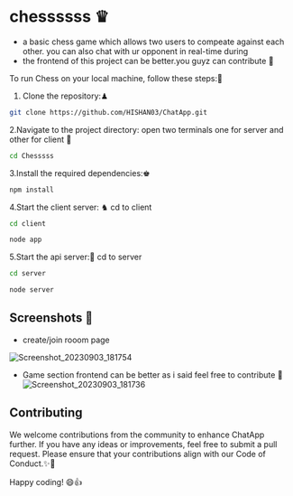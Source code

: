 # chessssss ♛
- a basic chess game which allows two users to compeate  against each other. you can also chat with ur opponent in real-time during 
- the frontend of this project can be better.you guyz can contribute 🤝 

To run Chess on your local machine, follow these steps:📝 

1. Clone the repository:♟

 ```bash
 git clone https://github.com/HISHAN03/ChatApp.git
 ```
2.Navigate to the project directory: open two terminals one for server and other for client 🚀
   ```bash
   cd Chesssss
   ```
3.Install the required dependencies:♚
```bash
npm install
```
4.Start the client server: ♞
cd to client
```bash
cd client
```
```bash
node app
```
5.Start the api server:🔧
cd to server
```bash
cd server
```
```bash
node server
```

## Screenshots 📸
- create/join rooom page

![Screenshot_20230903_181754](https://github.com/HISHAN03/chessssss/assets/108483712/86fd654e-e391-48a1-bad3-70c770b19941)
- Game section
 frontend can be better as i said feel free to contribute 🤝
![Screenshot_20230903_181736](https://github.com/HISHAN03/chessssss/assets/108483712/bb956df3-c6d2-491a-9f7c-9b8b5994b395)
## Contributing
We welcome contributions from the community to enhance ChatApp further. If you have any ideas or improvements,
feel free to submit a pull request. Please ensure that your contributions align with our Code of Conduct.✨🤝

Happy coding! 😄👍

